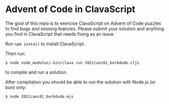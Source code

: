 # Advent of Code in ClavaScript

The goal of this repo is to exercise ClavaScript on Advent of Code puzzles to
find bugs and missing features. Please submit your solution and anything you
find in ClavaScript that needs fixing as an issue.

Run `npm install` to install ClavaScript.

Then run:

```
$ node node_modules/.bin/clava run 2021/aoc01_borkdude.cljs
```

to compile and run a solution.

After compilation you should be able to run the solution with Node.js (or bun) only:


```
$ node 2021/aoc01_borkdude.mjs
```
